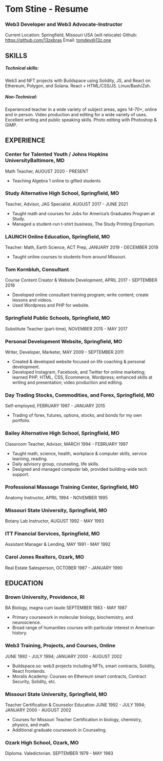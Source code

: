 # Tom Stine - Resume
### Web3 Developer and Web3 Advocate-Instructor

Current Location: Springfield, Missouri USA (will relocate)
Github: https://github.com/13zebras
Email: tomdev@13z.one

 ## SKILLS

##### Technical skills:  
Web3 and NFT projects with Buildspace using Solidity, JS, and React on Ethereum, Polygon, and Solana. React + HTML/CSS/JS. Linux/Bash/Zsh. 
##### Non-Technical:
Experienced teacher in a wide variety of subject areas, ages 14-70+, online and in person. Video production and editing for a wide variety of uses. Excellent writing and public speaking skills. Photo editing with Photoshop & GIMP. 

  ## EXPERIENCE

### Center for Talented Youth / Johns Hopkins UniversityBaltimore, MD
Math Teacher, AUGUST 2020 - PRESENT
- Teaching Algebra 1 online to gifted students
    
### Study Alternative High School, Springfield, MO
Teacher, Advisor, JAG Specialist. AUGUST 2017 - JUNE 2021
- Taught math and courses for Jobs for America’s Graduates Program at Study.
- Managed a student-run t-shirt business, The Study Printing Emporium.
    
### LAUNCH Online Education, Springfield, MO
Teacher: Math, Earth Science, ACT Prep, JANUARY 2019 - DECEMBER 2019
- Taught online courses to students from around Missouri.
    
### Tom Kornbluh, Consultant
Course Content Creator & Website Development, APRIL 2017 - SEPTEMBER 2018
- Developed online consultant training program; write content; create lessons and videos.
- Used Wordpress and PHP for website.
    
### Springfield Public Schools, Springfield, MO
Substitute Teacher (part-time), NOVEMBER 2015 - MAY 2017

### Personal Development Website, Springfield, MO
Writer, Developer, Marketer, MAY 2009 - SEPTEMBER 2011
- Created & developed website focused on life coaching & personal development.
- Developed Instagram, Facebook, and Twitter for online marketing; learned PHP, HTML, CSS, Ecommerce, Wordpress; enhanced skills at writing and presentation; video production and editing.
    
### Day Trading Stocks, Commodities, and Forex, Springfield, M0
Self-employed, FEBRUARY 1997 - JANUARY 2015
- Trading of forex, futures, options, stocks, and bonds for my own portfolio.

### Bailey Alternative High School, Springfield, MO
Classroom Teacher, Advisor, MARCH 1994 - FEBRUARY 1997
- Taught math, science, health, workplace & computer skills, service learning, reading.
- Daily advisory group, counseling, life skills.
- Designed and managed computer lab, provided building-wide tech support.
    
### Professional Massage Training Center, Springfield, MO
Anatomy Instructor, APRIL 1994 - NOVEMBER 1995

### Missouri State University, Springfield, MO
Botany Lab Instructor, AUGUST 1992 - MAY 1993

### ITT Financial Services, Springfield, MO
Assistant Manager & Lending, MAY 1991 - MAY 1992

### Carol Jones Realtors, Ozark, MO
Real Estate Salesperson, OCTOBER 1987 - JANUARY 1990

## EDUCATION

### Brown University, Providence, RI
BA Biology, magna cum laude
SEPTEMBER 1983 - MAY 1987
- Primary coursework in molecular biology, biochemistry, and neuroscience.
- Broad range of humanities courses with particular interest in American history.

### Web3 Training, Projects, and Courses, Online
JUNE 1992 - JULY 1994; JANUARY 2000 - AUGUST 2002
- Buildspace.so: web3 projects including NFTs, smart contracts, Solidity, React frontends.
- Moralis Academy: Courses on Ethereum smart contracts, Contract Security, Solidity, etc.

### Missouri State University, Springfield, MO
Teacher Certification & Counselor Education
JUNE 1992 - JULY 1994; JANUARY 2000 - AUGUST 2002
- Courses for Missouri Teacher Certification in biology, chemistry, physics, and math.
- Additional graduate coursework in Counseling.

### Ozark High School, Ozark, MO
Diploma. Valedictorian.
SEPTEMBER 1979 - MAY 1983